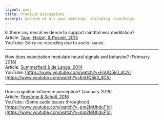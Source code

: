 ```yaml
---
layout: post
title: Previous Discussions
excerpt: Archive of all past meetings, including recordings.
---
```


Is there any neural evidence to support mindfulness meditation? <br />
Article: [Tang, Holzel, & Posner, 2015](https://gallery.mailchimp.com/360045125d070e047e2db7f91/files/3931c88a-a543-45fe-8ed9-03ca996079c0/Tang_Holzel_Posner_2015.pdf) <br />
YouTube: Sorry no recording due to audio issues.

---

How does expectation modulate neural signals and behavior? (February 2018) <br />
Article: [Summerfield & de Lange, 2014](https://www.nature.com/articles/nrn3838.pdf) <br />
YouTube: [https://www.youtube.com/watch?v=EnUQ5k0_4CA](https://www.youtube.com/watch?v=EnUQ5k0_4CA)

---

Does cognition influence perception? (January 2018) <br />
Article: [Firestone & Scholl, 2016](http://perception.yale.edu/papers/16-Firestone-Scholl-BBS.pdf) <br />
YouTube: (Some audio issues throughout) [https://www.youtube.com/watch?v=pm2MUhduF1c](https://www.youtube.com/watch?v=pm2MUhduF1c)
